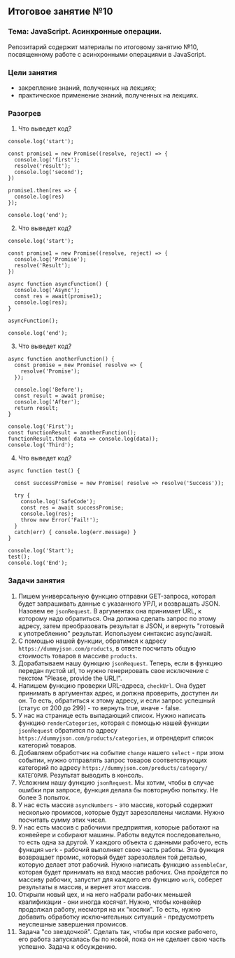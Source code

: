 ## Итоговое занятие №10

### Тема: JavaScript. Асинхронные операции.
Репозитарий содержит материалы по итоговому занятию №10, посвященному работе с асинхронными операциями в JavaScript.

### Цели занятия
- закрепление знаний, полученных на лекциях;
- практическое применение знаний, полученных на лекциях.

### Разогрев
1. Что выведет код?
```
console.log('start');

const promise1 = new Promise((resolve, reject) => {
  console.log('first');
  resolve('result');
  console.log('second');
})

promise1.then(res => {
  console.log(res)
});

console.log('end');
```

2. Что выведет код?
```
console.log('start');

const promise1 = new Promise((resolve, reject) => {
  console.log('Promise');
  resolve('Result');
})

async function asyncFunction() {
  console.log('Async');
  const res = await(promise1);
  console.log(res);
}

asyncFunction();

console.log('end');
```

3. Что выведет код?
```
async function anotherFunction() {
  const promise = new Promise( resolve => {
    resolve('Promise');
  });

  console.log('Before');
  const result = await promise;
  console.log('After');
  return result;
}

console.log('First');
const functionResult = anotherFunction();
functionResult.then( data => console.log(data));
console.log('Third');
```

4. Что выведет код?
```
async function test() {

  const successPromise = new Promise( resolve => resolve('Success'));

  try {
    console.log('SafeCode');
    const res = await successPromise;
    console.log(res);
    throw new Error('Fail!');
  }
  catch(err) { console.log(err.message) }
}

console.log('Start');
test();
console.log('End');
```

### Задачи занятия

1. Пишем универсальную функцию отправки GET-запроса, которая будет запрашивать данные с указанного УРЛ, и возвращать JSON. Назовем ее `jsonRequest`. В аргументах она принимает URL, к которому надо обратиться. Она должна сделать запрос по этому адресу, затем преобразовать результат в JSON, и вернуть "готовый к употреблению" результат. Используем синтаксис async/await.
2. С помощью нашей функции, обратимся к адресу `https://dummyjson.com/products`, в ответе посчитать общую стоимость товаров в массиве `products`.
3. Дорабатываем нашу функцию `jsonRequest`. Теперь, если в функцию передан пустой url, то нужно генерировать свое исключение с текстом "Please, provide the URL!".
4. Напишем функцию проверки URL-адреса, `checkUrl`. Она будет принимать в аргументах адрес, и должна проверить, доступен ли он. То есть, обратиться к этому адресу, и если запрос успешный (статус от 200 до 299) - то вернуть true, иначе - false.
5. У нас на странице есть выпадающий список. Нужно написать функцию `renderCategories`, которая с помощью нашей функции `jsonRequest` обратится по адресу `https://dummyjson.com/products/categories`, и отрендерит список категорий товаров.
6. Добавляем обработчик на событие `change` нашего `select` - при этом событии, нужно отправлять запрос товаров соответствующих категорий по адресу `https://dummyjson.com/products/category/КАТЕГОРИЯ`. Результат выводить в консоль.
7. Усложним нашу функцию `jsonRequest`. Мы хотим, чтобы в случае ошибки при запросе, функция делала бы повторнубю попытку. Не более 3 попыток.
8. У нас есть массив `asyncNumbers` - это массив, который содержит несколько промисов, которые будут зарезолвлены числами. Нужно посчитать сумму этих чисел.
9. У нас есть массив с рабочими предприятия, которые работают на конвейере и собирают машины. Работы ведутся последовательно, то есть одна за другой. У каждого объекта с данными рабочего, есть функция `work` - рабочий выполняет свою часть работы. Эта функция возвращает промис, который будет зарезолвлен той деталью, которую делает этот рабочий. Нужно написать функцию `assembleCar`, которая будет принимать на вход массив рабочих. Она пройдется по массиву рабочих, запустит для каждого его функцию `work`, соберет результаты в массив, и вернет этот массив.
10. Открыли новый цех, и на него набрали рабочих меньшей квалификации - они иногда косячат. Нужно, чтобы конвейер продолжал работу, несмотря на их "косяки". То есть, нужно добавить обработку исключительных ситуаций - предусмотреть неуспешные завершения промисов.
11. Задача "со звездочкой". Сделать так, чтобы при косяке рабочего, его работа запускалась бы по новой, пока он не сделает свою часть успешно. Задача к обсуждению.